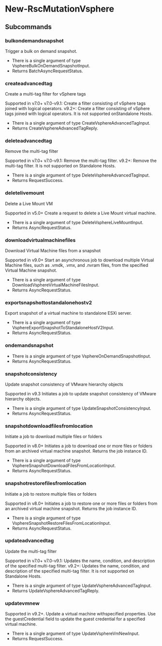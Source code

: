 # New-RscMutationVsphere
## Subcommands
### bulkondemandsnapshot
Trigger a bulk on demand snapshot.

- There is a single argument of type VsphereBulkOnDemandSnapshotInput.
- Returns BatchAsyncRequestStatus.
### createadvancedtag
Create a multi-tag filter for vSphere tags

Supported in v7.0+
v7.0-v9.1: Create a filter consisting of vSphere tags joined with logical operators.
v9.2+: Create a filter consisting of vSphere tags joined with logical operators. It is not supported onStandalone Hosts.

- There is a single argument of type CreateVsphereAdvancedTagInput.
- Returns CreateVsphereAdvancedTagReply.
### deleteadvancedtag
Remove the multi-tag filter

Supported in v7.0+
v7.0-v9.1: Remove the multi-tag filter.
v9.2+: Remove the multi-tag filter. It is not supported on Standalone Hosts.

- There is a single argument of type DeleteVsphereAdvancedTagInput.
- Returns RequestSuccess.
### deletelivemount
Delete a Live Mount VM

Supported in v5.0+
Create a request to delete a Live Mount virtual machine.

- There is a single argument of type DeleteVsphereLiveMountInput.
- Returns AsyncRequestStatus.
### downloadvirtualmachinefiles
Download Virtual Machine files from a snapshot

Supported in v9.0+
Start an asynchronous job to download multiple Virtual Machine files, such as .vmdk, .vmx, and .nvram files, from the specified Virtual Machine snapshot.

- There is a single argument of type DownloadVsphereVirtualMachineFilesInput.
- Returns AsyncRequestStatus.
### exportsnapshottostandalonehostv2
Export snapshot of a virtual machine to standalone ESXi server.

- There is a single argument of type VsphereExportSnapshotToStandaloneHostV2Input.
- Returns AsyncRequestStatus.
### ondemandsnapshot
- There is a single argument of type VsphereOnDemandSnapshotInput.
- Returns AsyncRequestStatus.
### snapshotconsistency
Update snapshot consistency of VMware hierarchy objects

Supported in v9.3
Initiates a job to update snapshot consistency of VMware hierarchy objects.

- There is a single argument of type UpdateSnapshotConsistencyInput.
- Returns AsyncRequestStatus.
### snapshotdownloadfilesfromlocation
Initiate a job to download multiple files or folders

Supported in v8.0+
Initiates a job to download one or more files or folders from an archived virtual machine snapshot. Returns the job instance ID.

- There is a single argument of type VsphereSnapshotDownloadFilesFromLocationInput.
- Returns AsyncRequestStatus.
### snapshotrestorefilesfromlocation
Initiate a job to restore multiple files or folders

Supported in v8.0+
Initiates a job to restore one or more files or folders from an archived virtual machine snapshot. Returns the job instance ID.

- There is a single argument of type VsphereSnapshotRestoreFilesFromLocationInput.
- Returns AsyncRequestStatus.
### updateadvancedtag
Update the multi-tag filter

Supported in v7.0+
v7.0-v9.1: Updates the name, condition, and description of the specified multi-tag filter.
v9.2+: Updates the name, condition, and description of the specified multi-tag filter. It is not supported on Standalone Hosts.

- There is a single argument of type UpdateVsphereAdvancedTagInput.
- Returns UpdateVsphereAdvancedTagReply.
### updatevmnew
Supported in v9.2+. Update a virtual machine withspecified properties. Use the guestCredential field to update the guest credential for a specified virtual machine.

- There is a single argument of type UpdateVsphereVmNewInput.
- Returns RequestSuccess.
